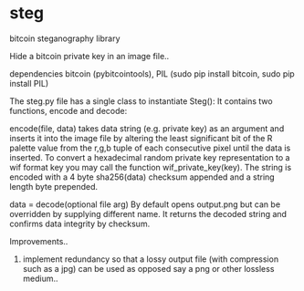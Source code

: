 # steg
bitcoin steganography library

Hide a bitcoin private key in an image file..

dependencies bitcoin (pybitcointools), PIL
(sudo pip install bitcoin, sudo pip install PIL)

The steg.py file has a single class to instantiate Steg():
It contains two functions, encode and decode:

encode(file, data) 
takes data string (e.g. private key) as an argument and inserts it into the image file by altering the least significant bit of the R palette value from the r,g,b tuple of each consecutive pixel until the data is inserted.
To convert a hexadecimal random private key representation to a wif format key you may call the function
wif_private_key(key).
The string is encoded with a 4 byte sha256(data) checksum appended and a string length byte prepended.

data = decode(optional file arg)
By default opens output.png but can be overridden by supplying different name.
It returns the decoded string and confirms data integrity by checksum.

Improvements..

1) implement redundancy so that a lossy output file (with compression such as a jpg) can be used as opposed say a png or other lossless medium..
